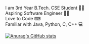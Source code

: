 I am 3rd Year B.Tech. CSE Student  👨‍🎓  <br />
Aspiring Software Engineer  👨‍💻  <br />
Love to Code  ⌨  <br /> 
Familiar with Java, Python, C, C++  💻  <br />

[![Anurag's GitHub stats](https://github-readme-stats.vercel.app/api?username=urssanjaysingh)](https://github.com/anuraghazra/github-readme-stats)
